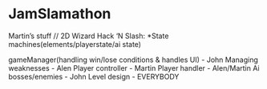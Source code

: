 # JamSlamathon

Martin’s stuff // 2D Wizard Hack ‘N Slash:
*State machines(elements/playerstate/ai state)

gameManager(handling win/lose conditions & handles UI) - John
Managing weaknesses - Alen
Player controller - Martin
Player handler - Alen/Martin
Ai bosses/enemies - John
Level design - EVERYBODY
